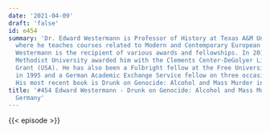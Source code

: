 ```yaml
---
date: '2021-04-09'
draft: 'false'
id: e454
summary: 'Dr. Edward Westermann is Professor of History at Texas A&M University (USA),
  where he teaches courses related to Modern and Contemporary European History. Dr.
  Westermann is the recipient of various awards and fellowships. In 2016, Southern
  Methodist University awarded him with the Clements Center-DeGolyer Library Research
  Grant (USA). He has also been a Fulbright fellow at the Free University of Berlin
  in 1995 and a German Academic Exchange Service fellow on three occasions (Germany).
  His most recent book is Drunk on Genocide: Alcohol and Mass Murder in Nazi Germany.'
title: '#454 Edward Westermann - Drunk on Genocide: Alcohol and Mass Murder in Nazi
  Germany'
---
```

{{< episode >}}
